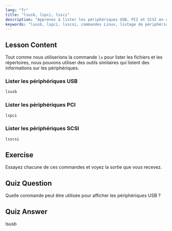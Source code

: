 ```yaml
---
lang: "fr"
title: "lsusb, lspci, lssci"
description: "Apprenez à lister les périphériques USB, PCI et SCSI en utilisant les commandes lsusb, lspci et lsscsi. Comprenez votre matériel Linux avec ce guide convivial pour débutants."
keywords: "lsusb, lspci, lsscsi, commandes Linux, listage de périphériques, informations matérielles, tutoriel Linux, guide du débutant"
---
```


## Lesson Content

Tout comme nous utiliserions la commande `ls` pour lister les fichiers et les répertoires, nous pouvons utiliser des outils similaires qui listent des informations sur les périphériques.

### Lister les périphériques USB

```bash
lsusb
```

### Lister les périphériques PCI

```bash
lspci
```

### Lister les périphériques SCSI

```bash
lsscsi
```

## Exercise

Essayez chacune de ces commandes et voyez la sortie que vous recevez.

## Quiz Question

Quelle commande peut être utilisée pour afficher les périphériques USB ?

## Quiz Answer

lsusb
